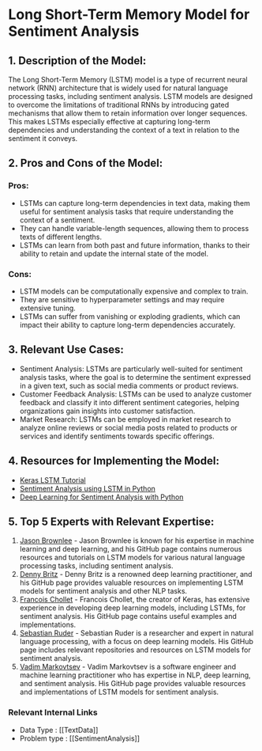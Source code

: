 # Long Short-Term Memory Model for Sentiment Analysis

## 1. Description of the Model:
The Long Short-Term Memory (LSTM) model is a type of recurrent neural network (RNN) architecture that is widely used for natural language processing tasks, including sentiment analysis. LSTM models are designed to overcome the limitations of traditional RNNs by introducing gated mechanisms that allow them to retain information over longer sequences. This makes LSTMs especially effective at capturing long-term dependencies and understanding the context of a text in relation to the sentiment it conveys.

## 2. Pros and Cons of the Model:
### Pros:
- LSTMs can capture long-term dependencies in text data, making them useful for sentiment analysis tasks that require understanding the context of a sentiment.
- They can handle variable-length sequences, allowing them to process texts of different lengths.
- LSTMs can learn from both past and future information, thanks to their ability to retain and update the internal state of the model.

### Cons:
- LSTM models can be computationally expensive and complex to train.
- They are sensitive to hyperparameter settings and may require extensive tuning.
- LSTMs can suffer from vanishing or exploding gradients, which can impact their ability to capture long-term dependencies accurately.

## 3. Relevant Use Cases:
- Sentiment Analysis: LSTMs are particularly well-suited for sentiment analysis tasks, where the goal is to determine the sentiment expressed in a given text, such as social media comments or product reviews.
- Customer Feedback Analysis: LSTMs can be used to analyze customer feedback and classify it into different sentiment categories, helping organizations gain insights into customer satisfaction.
- Market Research: LSTMs can be employed in market research to analyze online reviews or social media posts related to products or services and identify sentiments towards specific offerings.

## 4. Resources for Implementing the Model:
- [Keras LSTM Tutorial](https://stackabuse.com/sentiment-analysis-in-python-with-keras-and-deep-learning/)
- [Sentiment Analysis using LSTM in Python](https://www.analyticsvidhya.com/blog/2020/03/pretrained-word-embeddings-nlp/)
- [Deep Learning for Sentiment Analysis with Python](http://www.developintelligence.com/blog/2017/06/practical-neural-networks-keras-classifying-yelp-restaurant-reviews/)

## 5. Top 5 Experts with Relevant Expertise:
1. [Jason Brownlee](https://github.com/jbrownlee) - Jason Brownlee is known for his expertise in machine learning and deep learning, and his GitHub page contains numerous resources and tutorials on LSTM models for various natural language processing tasks, including sentiment analysis.
2. [Denny Britz](https://github.com/dennybritz) - Denny Britz is a renowned deep learning practitioner, and his GitHub page provides valuable resources on implementing LSTM models for sentiment analysis and other NLP tasks.
3. [Francois Chollet](https://github.com/fchollet) - Francois Chollet, the creator of Keras, has extensive experience in developing deep learning models, including LSTMs, for sentiment analysis. His GitHub page contains useful examples and implementations.
4. [Sebastian Ruder](https://github.com/sebastianruder) - Sebastian Ruder is a researcher and expert in natural language processing, with a focus on deep learning models. His GitHub page includes relevant repositories and resources on LSTM models for sentiment analysis.
5. [Vadim Markovtsev](https://github.com/markovtsev) - Vadim Markovtsev is a software engineer and machine learning practitioner who has expertise in NLP, deep learning, and sentiment analysis. His GitHub page provides valuable resources and implementations of LSTM models for sentiment analysis.


 ### Relevant Internal Links
- Data Type : [[TextData]]
- Problem type : [[SentimentAnalysis]]
